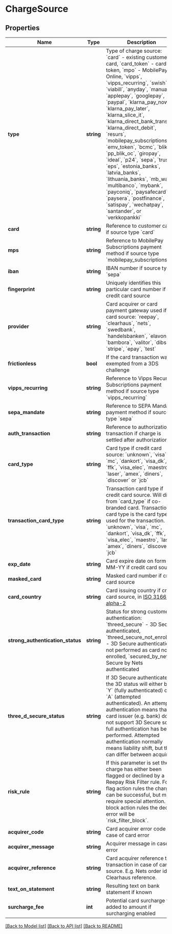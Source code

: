 # ChargeSource

## Properties
Name | Type | Description | Notes
------------ | ------------- | ------------- | -------------
**type** | **string** | Type of charge source: &#x60;card&#x60; - existing customer card, &#x60;card_token&#x60; - card token, &#x60;mpo&#x60; - MobilePay Online, &#x60;vipps&#x60;, &#x60;vipps_recurring&#x60;, &#x60;swish&#x60;, &#x60;viabill&#x60;, &#x60;anyday&#x60;, &#x60;manual&#x60;, &#x60;applepay&#x60;, &#x60;googlepay&#x60;, &#x60;paypal&#x60;, &#x60;klarna_pay_now&#x60;, &#x60;klarna_pay_later&#x60;, &#x60;klarna_slice_it&#x60;, &#x60;klarna_direct_bank_transfer&#x60;, &#x60;klarna_direct_debit&#x60;, &#x60;resurs&#x60;, &#x60;mobilepay_subscriptions&#x60;, &#x60;emv_token&#x60;, &#x60;bcmc&#x60;, &#x60;blik&#x60;, &#x60;pp_blik_oc&#x60;, &#x60;giropay&#x60;, &#x60;ideal&#x60;, &#x60;p24&#x60;, &#x60;sepa&#x60;, &#x60;trustly&#x60;, &#x60;eps&#x60;, &#x60;estonia_banks&#x60;, &#x60;latvia_banks&#x60;, &#x60;lithuania_banks&#x60;, &#x60;mb_way&#x60;, &#x60;multibanco&#x60;, &#x60;mybank&#x60;, &#x60;payconiq&#x60;, &#x60;paysafecard&#x60;, &#x60;paysera&#x60;, &#x60;postfinance&#x60;, &#x60;satispay&#x60;, &#x60;wechatpay&#x60;, &#x60;santander&#x60;,  or &#x60;verkkopankki&#x60; | 
**card** | **string** | Reference to customer card if source type &#x60;card&#x60; | [optional] 
**mps** | **string** | Reference to MobilePay Subscriptions payment method if source type &#x60;mobilepay_subscriptions&#x60; | [optional] 
**iban** | **string** | IBAN number if source type &#x60;sepa&#x60; | [optional] 
**fingerprint** | **string** | Uniquely identifies this particular card number if credit card source | [optional] 
**provider** | **string** | Card acquirer or card payment gateway used if card source: &#x60;reepay&#x60;, &#x60;clearhaus&#x60;, &#x60;nets&#x60;, &#x60;swedbank&#x60;, &#x60;handelsbanken&#x60;, &#x60;elavon&#x60;, &#x60;bambora&#x60;, &#x60;valitor&#x60;, &#x60;dibs&#x60;, &#x60;stripe&#x60;, &#x60;epay&#x60;, &#x60;test&#x60; | [optional] 
**frictionless** | **bool** | If the card transaction was exempted from a 3DS challenge | [optional] 
**vipps_recurring** | **string** | Reference to Vipps Recurring Subscriptions payment method if source type &#x60;vipps_recurring&#x60; | [optional] 
**sepa_mandate** | **string** | Reference to SEPA Mandate payment method if source type &#x60;sepa&#x60; | [optional] 
**auth_transaction** | **string** | Reference to authorization transaction if charge is settled after authorization | [optional] 
**card_type** | **string** | Card type if credit card source: &#x60;unknown&#x60;, &#x60;visa&#x60;, &#x60;mc&#x60;, &#x60;dankort&#x60;, &#x60;visa_dk&#x60;, &#x60;ffk&#x60;, &#x60;visa_elec&#x60;, &#x60;maestro&#x60;, &#x60;laser&#x60;, &#x60;amex&#x60;, &#x60;diners&#x60;, &#x60;discover&#x60; or &#x60;jcb&#x60; | [optional] 
**transaction_card_type** | **string** | Transaction card type if credit card source. Will differ from &#x60;card_type&#x60; if co-branded card. Transaction card type is the card type used for the transaction. &#x60;unknown&#x60;, &#x60;visa&#x60;, &#x60;mc&#x60;, &#x60;dankort&#x60;, &#x60;visa_dk&#x60;, &#x60;ffk&#x60;, &#x60;visa_elec&#x60;, &#x60;maestro&#x60;, &#x60;laser&#x60;, &#x60;amex&#x60;, &#x60;diners&#x60;, &#x60;discover&#x60; or &#x60;jcb&#x60; | [optional] 
**exp_date** | **string** | Card expire date on form MM-YY if credit card source | [optional] 
**masked_card** | **string** | Masked card number if credit card source | [optional] 
**card_country** | **string** | Card issuing country if credit card source, in [ISO 3166-1 alpha-2](http://en.wikipedia.org/wiki/ISO_3166-1_alpha-2) | [optional] 
**strong_authentication_status** | **string** | Status for strong customer authentication: &#x60;threed_secure&#x60; - 3D Secure authenticated, &#x60;threed_secure_not_enrolled&#x60; - 3D Secure authentication not performed as card not enrolled, &#x60;secured_by_nets&#x60; - Secure by Nets authenticated | [optional] 
**three_d_secure_status** | **string** | If 3D Secure authenticated the 3D status will either be &#x60;Y&#x60; (fully authenticated) or &#x60;A&#x60; (attempted authenticated). An attempted authentication means that card issuer (e.g. bank) does not support 3D Secure so no full authentication has been performed. Attempted authentication normally means liability shift, but this can differ between acquirers. | [optional] 
**risk_rule** | **string** | If this parameter is set the charge has either been flagged or declined by a Reepay Risk Filter rule. For flag action rules the charge can be successful, but may require special attention. For block action rules the decline error will be &#x60;risk_filter_block&#x60;. | [optional] 
**acquirer_code** | **string** | Card acquirer error code in case of card error | [optional] 
**acquirer_message** | **string** | Acquirer message in case of error | [optional] 
**acquirer_reference** | **string** | Card acquirer reference to transaction in case of card source. E.g. Nets order id or Clearhaus reference. | [optional] 
**text_on_statement** | **string** | Resulting text on bank statement if known | [optional] 
**surcharge_fee** | **int** | Potential card surcharge fee added to amount if surcharging enabled | [optional] 

[[Back to Model list]](../../README.md#documentation-for-models) [[Back to API list]](../../README.md#documentation-for-api-endpoints) [[Back to README]](../../README.md)

